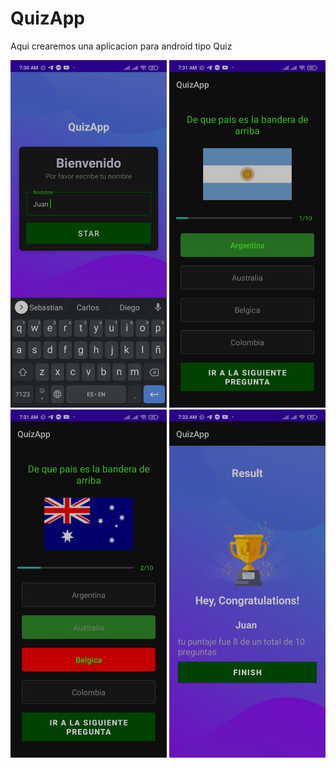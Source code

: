 # QuizApp
Aqui crearemos una aplicacion para android tipo Quiz 

<img src="Screenshots/UserName.jpeg" width="250">
<img src="Screenshots/correcto.jpeg" width="250">
<img src="Screenshots/incorrecto.jpeg" width="250">
<img src="Screenshots/congratulations.jpeg" width="250">
